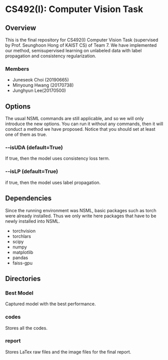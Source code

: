 # CS492(I): Computer Vision Task


## Overview
This is the final repository for CS492(I) Computer Vision Task (supervised by Prof. Seunghoon Hong of KAIST CS) of Team 7. We have implemented our method, semisupervised learning on unlabeled data with label propagation and consistency regularization. 

### Members
* Juneseok Choi (20190665)
* Minyoung Hwang (20170738)
* Junghyun Lee(20170500)



## Options

The usual NSML commands are still applicable, and so we will only introduce the new options.
You can run it without any commands, then it will conduct a method we have proposed.
Notice that you should set at least one of them as true.

### --isUDA (default=True)

If true, then the model uses consistency loss term.

### --isLP (default=True)

if true, then the model uses label propagation.


## Dependencies

Since the running environment was NSML, basic packages such as torch were already installed. Thus we only write here packages that have to be newly installed into NSML.

* torchvision
* torchlars
* scipy
* numpy
* matplotlib
* pandas
* faiss-gpu


## Directories

### Best Model

Captured model with the best performance.

### codes

Stores all the codes.

### report

Stores LaTex raw files and the image files for the final report.
